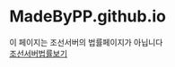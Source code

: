 # MadeByPP.github.io
이 페이지는 조선서버의 법률페이지가 아닙니다   
[조선서버법률보기](_blankhttps://madebypp.github.io/josunserverlaws.html)
